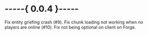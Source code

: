 # -----{ 0.0.4 }-----

Fix entity griefing crash (#9).
Fix chunk loading not working when no players are online (#10).
Fix not being optional on client on Forge.